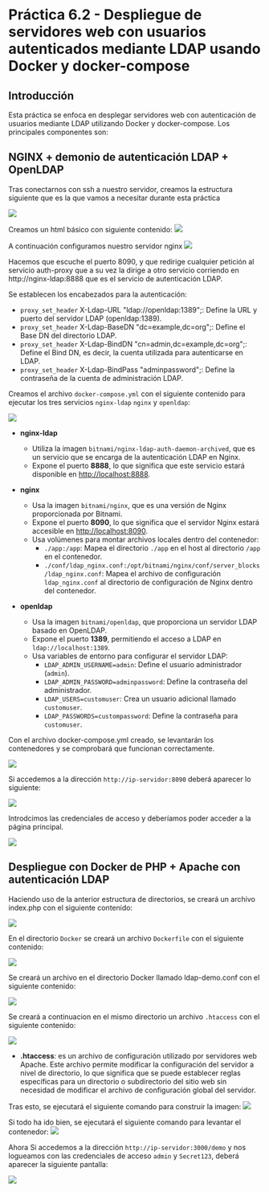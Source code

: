 # Práctica 6.2 - Despliegue de servidores web con usuarios autenticados mediante LDAP usando Docker y docker-compose

## Introducción
Esta práctica se enfoca en desplegar servidores web con autenticación de usuarios mediante LDAP utilizando Docker y docker-compose. Los principales componentes son:

## NGINX + demonio de autenticación LDAP + OpenLDAP
Tras conectarnos con ssh a nuestro servidor, creamos la estructura siguiente que es la que vamos a necesitar durante esta práctica

![](assets/01_tree.png)


Creamos un html básico con siguiente contenido:
![](assets/02_html_holamundo.png)

A continuación configuramos nuestro servidor nginx 
![](assets/03_nginxconf.png)

Hacemos que escuche el puerto 8090, y que redirige cualquier petición al servicio auth-proxy que a su vez la dirige a otro servicio corriendo en http://nginx-ldap:8888 que es el servicio de autenticación LDAP.

Se establecen los encabezados para la autenticación:

* `proxy_set_header` X-Ldap-URL "ldap://openldap:1389";: Define la URL y puerto del servidor LDAP (openldap:1389).
* `proxy_set_header` X-Ldap-BaseDN "dc=example,dc=org";: Define el Base DN del directorio LDAP.
* `proxy_set_header` X-Ldap-BindDN "cn=admin,dc=example,dc=org";: Define el Bind DN, es decir, la cuenta utilizada para autenticarse en LDAP.
* `proxy_set_header` X-Ldap-BindPass "adminpassword";: Define la contraseña de la cuenta de administración LDAP.

Creamos el archivo `docker-compose.yml` con el siguiente contenido para ejecutar los tres servicios `nginx-ldap` `nginx` y `openldap`:

![](assets/04_dockeryml.png)

* **nginx-ldap**  
  * Utiliza la imagen `bitnami/nginx-ldap-auth-daemon-archived`, que es un servicio que se encarga de la autenticación LDAP en Nginx.  
  * Expone el puerto **8888**, lo que significa que este servicio estará disponible en [http://localhost:8888](http://localhost:8888).

* **nginx**  
  * Usa la imagen `bitnami/nginx`, que es una versión de Nginx proporcionada por Bitnami.  
  * Expone el puerto **8090**, lo que significa que el servidor Nginx estará accesible en [http://localhost:8090](http://localhost:8090).  
  * Usa volúmenes para montar archivos locales dentro del contenedor:
    * `./app:/app`: Mapea el directorio `./app` en el host al directorio `/app` en el contenedor.
    * `./conf/ldap_nginx.conf:/opt/bitnami/nginx/conf/server_blocks/ldap_nginx.conf`: Mapea el archivo de configuración `ldap_nginx.conf` al directorio de configuración de Nginx dentro del contenedor.

* **openldap**  
  * Usa la imagen `bitnami/openldap`, que proporciona un servidor LDAP basado en OpenLDAP.  
  * Expone el puerto **1389**, permitiendo el acceso a LDAP en `ldap://localhost:1389`.  
  * Usa variables de entorno para configurar el servidor LDAP:
    * `LDAP_ADMIN_USERNAME=admin`: Define el usuario administrador (`admin`).
    * `LDAP_ADMIN_PASSWORD=adminpassword`: Define la contraseña del administrador.
    * `LDAP_USERS=customuser`: Crea un usuario adicional llamado `customuser`.
    * `LDAP_PASSWORDS=custompassword`: Define la contraseña para `customuser`.


Con el archivo docker-compose.yml creado, se levantarán los contenedores y se comprobará que funcionan correctamente.

![](assets/04_docker_compose.png)

Si accedemos a la dirección `http://ip-servidor:8090` deberá aparecer lo siguiente:

![](assets/05_trying_auth.png)

Introdcimos las credenciales de acceso y deberíamos poder acceder a la página principal.

![](assets/06_auth.png)

## Despliegue con Docker de PHP + Apache con autenticación LDAP

Haciendo uso de la anterior estructura de directorios, se creará un archivo index.php con el siguiente contenido:

![](assets/07_creamos_indexphp.png)

En el directorio `Docker` se creará un archivo `Dockerfile` con el siguiente contenido:

![](assets/08_dockerfile.png)

Se creará un archivo en el directorio Docker llamado ldap-demo.conf con el siguiente contenido:

![](assets/09_docker_ldapconf.png)

Se creará a continuacion en el mismo directorio un archivo `.htaccess` con el siguiente contenido:

![](assets/10_htaccess.png)

* **.htaccess**: es un archivo de configuración utilizado por servidores web Apache. Este archivo permite modificar la configuración del servidor a nivel de directorio, lo que significa que se puede establecer reglas específicas para un directorio o subdirectorio del sitio web sin necesidad de modificar el archivo de configuración global del servidor.

Tras esto, se ejecutará el siguiente comando para construir la imagen:
![](assets/11_docker_build_correct.png)

Si todo ha ido bien, se ejecutará el siguiente comando para levantar el contenedor:
![](assets/12_run.png)

Ahora Si accedemos a la dirección `http://ip-servidor:3000/demo` y nos logueamos con las credenciales de acceso `admin` y `Secret123`, deberá aparecer la siguiente pantalla:

![](assets/13_auth.png)